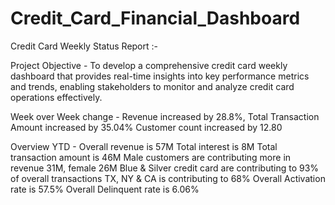 # Credit_Card_Financial_Dashboard
Credit Card Weekly Status Report :-

Project Objective -
To develop a comprehensive credit card weekly dashboard that provides real-time insights into key performance metrics and trends, enabling stakeholders to monitor and analyze credit card operations  effectively.

Week over Week change -
    Revenue increased by 28.8%,
    Total Transaction Amount increased by 35.04%
    Customer count increased by 12.80

Overview YTD -
    Overall revenue is 57M
    Total interest is 8M
    Total transaction amount is 46M
    Male customers are contributing more in revenue 31M, female 26M
    Blue & Silver credit card are contributing to 93% of overall  transactions
    TX, NY & CA is contributing to 68%
    Overall Activation rate is 57.5%
    Overall Delinquent rate is 6.06%
